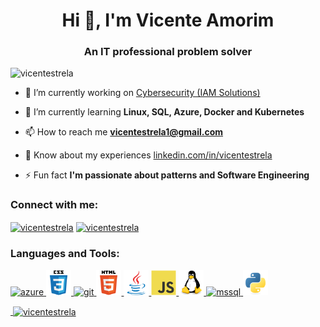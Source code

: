 <h1 align="center">Hi 👋, I'm Vicente Amorim</h1>
<h3 align="center">An IT professional problem solver</h3>

<p align="left"> <img src="https://komarev.com/ghpvc/?username=vicentestrela&label=Profile%20views&color=0e75b6&style=flat" alt="vicentestrela" /> </p>

- 🔭 I’m currently working on [Cybersecurity (IAM Solutions)](e-trust.com.br)

- 🌱 I’m currently learning **Linux, SQL, Azure, Docker and Kubernetes**

- 📫 How to reach me **vicentestrela1@gmail.com**

- 📄 Know about my experiences [linkedin.com/in/vicentestrela](linkedin.com/in/vicentestrela)

- ⚡ Fun fact **I'm passionate about patterns and Software Engineering**

<h3 align="left">Connect with me:</h3>
<p align="left">
<a href="https://linkedin.com/in/vicentestrela" target="blank"><img align="center" src="https://raw.githubusercontent.com/rahuldkjain/github-profile-readme-generator/master/src/images/icons/Social/linked-in-alt.svg" alt="vicentestrela" height="30" width="40" /></a>
<a href="https://instagram.com/vicentestrela" target="blank"><img align="center" src="https://raw.githubusercontent.com/rahuldkjain/github-profile-readme-generator/master/src/images/icons/Social/instagram.svg" alt="vicentestrela" height="30" width="40" /></a>
</p>

<h3 align="left">Languages and Tools:</h3>
<p align="left"> <a href="https://azure.microsoft.com/en-in/" target="_blank" rel="noreferrer"> <img src="https://www.vectorlogo.zone/logos/microsoft_azure/microsoft_azure-icon.svg" alt="azure" width="40" height="40"/> </a> <a href="https://www.w3schools.com/css/" target="_blank" rel="noreferrer"> <img src="https://raw.githubusercontent.com/devicons/devicon/master/icons/css3/css3-original-wordmark.svg" alt="css3" width="40" height="40"/> </a> <a href="https://git-scm.com/" target="_blank" rel="noreferrer"> <img src="https://www.vectorlogo.zone/logos/git-scm/git-scm-icon.svg" alt="git" width="40" height="40"/> </a> <a href="https://www.w3.org/html/" target="_blank" rel="noreferrer"> <img src="https://raw.githubusercontent.com/devicons/devicon/master/icons/html5/html5-original-wordmark.svg" alt="html5" width="40" height="40"/> </a> <a href="https://www.java.com" target="_blank" rel="noreferrer"> <img src="https://raw.githubusercontent.com/devicons/devicon/master/icons/java/java-original.svg" alt="java" width="40" height="40"/> </a> <a href="https://developer.mozilla.org/en-US/docs/Web/JavaScript" target="_blank" rel="noreferrer"> <img src="https://raw.githubusercontent.com/devicons/devicon/master/icons/javascript/javascript-original.svg" alt="javascript" width="40" height="40"/> </a> <a href="https://www.linux.org/" target="_blank" rel="noreferrer"> <img src="https://raw.githubusercontent.com/devicons/devicon/master/icons/linux/linux-original.svg" alt="linux" width="40" height="40"/> </a> <a href="https://www.microsoft.com/en-us/sql-server" target="_blank" rel="noreferrer"> <img src="https://www.svgrepo.com/show/303229/microsoft-sql-server-logo.svg" alt="mssql" width="40" height="40"/> </a> <a href="https://www.mysql.com/" target="_blank" rel="noreferrer">  </a> <a href="https://www.python.org" target="_blank" rel="noreferrer"> <img src="https://raw.githubusercontent.com/devicons/devicon/master/icons/python/python-original.svg" alt="python" width="40" height="40"/> 
 
</p>


<p>&nbsp;<img align="center" src="https://github-readme-stats.vercel.app/api?username=vicentestrela&show_icons=true&locale=en" alt="vicentestrela" /></p>

